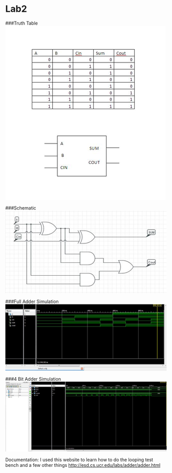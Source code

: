 Lab2
====
###Truth Table
![alt text][logo1]

[logo1]: /truthtable.JPG

###Schematic
![alt text][logo2]

[logo2]: /Schematic.JPG

###Full Adder Simulation
![alt text][logo3]

[logo3]: /Full_Adder_Sim.JPG

###4 Bit Adder Simulation
![alt text][logo4]

[logo4]: /4bit_adder_sim.JPG

Documentation:
I used this website to learn how to do the looping test bench and a few other things
http://esd.cs.ucr.edu/labs/adder/adder.html
